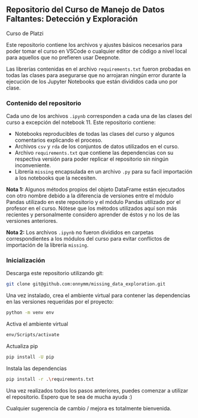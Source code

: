 ## Repositorio del Curso de Manejo de Datos Faltantes: Detección y Exploración
Curso de Platzi

Este repositorio contiene los archivos y ajustes básicos necesarios para poder tomar el curso en VSCode o cualquier editor de código a nivel local para aquellos que no prefieren usar Deepnote.

Las librerías contenidas en el archivo `requirements.txt` fueron probadas en todas las clases para asegurarse que no arrojaran ningún error durante la ejecución de los Jupyter Notebooks que están divididos cada uno por clase.

### Contenido del repositorio
Cada uno de los archivos `.ipynb` corresponden a cada una de las clases del curso a excepción del notebook 11. Este repositorio contiene:
- Notebooks reproducibles de todas las clases del curso y algunos comentarios explicando el proceso.
- Archivos `csv` y `rda` de los conjuntos de datos utilizados en el curso.
- Archivo `requirements.txt` que contiene las dependencias con su respectiva versión para poder replicar el repositorio sin ningún inconveniente.
- Librería `missing` encapsulada en un archivo `.py` para su facil importación a los notebooks que la necesiten.

**Nota 1:** Algunos métodos propios del objeto DataFrame están ejecutados con otro nombre debido a la diferencia de versiones entre el módulo Pandas utilizado en este repositorio y el módulo Pandas utilizado por el profesor en el curso. Nótese que los métodos utilizados aquí son más recientes y personalmente considero aprender de éstos y no los de las versiones anteriores.

**Nota 2:** Los archivos `.ipynb` no fueron divididos en carpetas correspondientes a los módulos del curso para evitar conflictos de importación de la librería `missing`.

### Inicialización

Descarga este repositorio utilizando git:
```bash
git clone git@github.com:onnymm/missing_data_exploration.git
```

Una vez instalado, crea el ambiente virtual para contener las dependencias en las versiones requeridas por el proyecto:
```bash
python -m venv env
```

Activa el ambiente virtual
```bash
env/Scripts/activate
```

Actualiza pip
```bash
pip install -U pip
```

Instala las dependencias
```bash
pip install -r .\requirements.txt
```

Una vez realizados todos los pasos anteriores, puedes comenzar a utilizar el repositorio. Espero que te sea de mucha ayuda :)

Cualquier sugerencia de cambio / mejora es totalmente bienvenida.